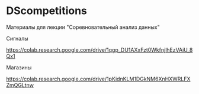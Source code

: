 # DScompetitions
Материалы для лекции "Соревновательный анализ данных"


Сигналы

https://colab.research.google.com/drive/1qgp_DU1AXxFzt0WkfnjlhEzVAiU_8Qx1

Магазины

https://colab.research.google.com/drive/1pKidnKLM1DGkNM6XnHXWRLFXZmQGLtnw
